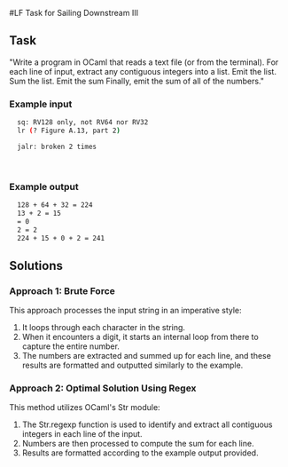 #LF Task for Sailing Downstream III 

<h2>Task</h2> 

"Write a program in OCaml that reads a text file (or from the terminal). For each line of input, extract any contiguous integers into a list. Emit the list. Sum the list. Emit the sum Finally, emit the sum of all of the numbers."

<h3>Example input</h3>

```bash
  sq: RV128 only, not RV64 nor RV32
  lr (? Figure A.13, part 2)

  jalr: broken 2 times
```
<br>

<h3>Example output </h3>

```bash
  128 + 64 + 32 = 224
  13 + 2 = 15
  = 0
  2 = 2
  224 + 15 + 0 + 2 = 241
```

<h2>Solutions</h2>

<h3>Approach 1: Brute Force</h3>
This approach processes the input string in an imperative style:

1. It loops through each character in the string.
1. When it encounters a digit, it starts an internal loop from there to capture the entire number.
1. The numbers are extracted and summed up for each line, and these results are formatted and outputted similarly to the example.

<h3>Approach 2: Optimal Solution Using Regex</h3>
This method utilizes OCaml's Str module:

1. The Str.regexp function is used to identify and extract all contiguous integers in each line of the input.
1. Numbers are then processed to compute the sum for each line.
1. Results are formatted according to the example output provided.




